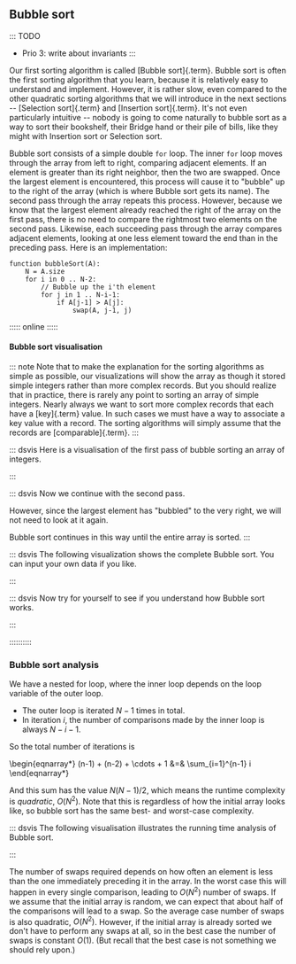 
## Bubble sort

::: TODO
- Prio 3: write about invariants
:::

Our first sorting algorithm is called [Bubble sort]{.term}.
Bubble sort is often the first sorting algorithm that you learn, because it is relatively easy to understand and implement.
However, it is rather slow, even compared to the other quadratic sorting algorithms that we will introduce in the next sections -- [Selection sort]{.term} and [Insertion sort]{.term}.
It's not even particularly intuitive -- nobody is going to come naturally to bubble sort as a way to sort their bookshelf, their Bridge hand or their pile of bills, like they might with Insertion sort or Selection sort.

Bubble sort consists of a simple double `for` loop.
The inner `for` loop moves through the array from left to right, comparing adjacent elements.
If an element is greater than its right neighbor, then the two are swapped.
Once the largest element is encountered, this process will
cause it to "bubble" up to the right of the array (which is where
Bubble sort gets its name). The second pass through the array repeats
this process. However, because we know that the largest
element already reached the right of the array on the first pass, there is
no need to compare the rightmost two elements on the second pass.
Likewise, each succeeding pass through the array compares adjacent
elements, looking at one less element toward the end than in the
preceding pass. Here is an implementation:

    function bubbleSort(A):
        N = A.size
        for i in 0 .. N-2:
            // Bubble up the i'th element
            for j in 1 .. N-i-1:
                if A[j-1] > A[j]:
                    swap(A, j-1, j)


::::: online :::::
#### Bubble sort visualisation

::: note
Note that to make the explanation for the sorting algorithms as
simple as possible, our visualizations will show the array as though it
stored simple integers rather than more complex records. But you should
realize that in practice, there is rarely any point to sorting an array
of simple integers. Nearly always we want to sort more complex records
that each have a [key]{.term} value. In such cases we must have a way
to associate a key value with a record. The sorting
algorithms will simply assume that the records are
[comparable]{.term}.
:::

::: dsvis
Here is a visualisation of the first pass of bubble sorting an array of integers.

<inlineav id="bubblesortS1CON" src="Sorting/bubblesortS1CON.js" name="Bubble Sort Slideshow 1" links="Sorting/BubbleSortAnalysisCON.css"/>
:::

::: dsvis
Now we continue with the second pass.

However, since the largest element has "bubbled" to the very right, we will not need to look at it again.

<inlineav id="bubblesortS2CON" src="Sorting/bubblesortS2CON.js" name="Bubble Sort Slideshow 2" links="Sorting/BubbleSortAnalysisCON.css"/>

Bubble sort continues in this way until the entire array is sorted.
:::

::: dsvis
The following visualization shows the complete Bubble sort. You can input your own data if you like.

<avembed id="bubblesortAV" src="Sorting/bubblesortAV.html" type="ss" name="Bubble Sort Visualization"/>
:::

::: dsvis
Now try for yourself to see if you understand how Bubble sort works.

<avembed id="BubsortPRO" src="Sorting/BubsortPRO.html" type="ka" name="Bubble Sort Proficiency Exercise"/>
:::

::::::::::

<!--
### Invariants
-->

### Bubble sort analysis

We have a nested for loop, where the inner loop depends on the loop variable of the outer loop.

- The outer loop is iterated $N-1$ times in total.
- In iteration $i$, the number of comparisons made by the inner loop is always $N-i-1$.

So the total number of iterations is

\begin{eqnarray*}
(n-1) + (n-2) + \cdots + 1 &=& \sum_{i=1}^{n-1} i
\end{eqnarray*}

And this sum has the value $N(N-1)/2$, which means the runtime complexity is *quadratic*, $O(N^2)$.
Note that this is regardless of how the initial array looks like, so bubble sort has the same best- and worst-case complexity.

::: dsvis
The following visualisation illustrates the running time analysis of Bubble sort.

<inlineav id="BubbleSortAnalysisCON" src="Sorting/BubbleSortAnalysisCON.js" name="Bubble Sort Analysis Slideshow" links="Sorting/BubbleSortAnalysisCON.css"/>
:::

The number of swaps required depends on how often an element is less than the one immediately preceding it in the array.
In the worst case this will happen in every single comparison, leading to $O(N^2)$ number of swaps.
If we assume that the initial array is random, we can expect that about half of the comparisons will lead to a swap.
So the average case number of swaps is also quadratic, $O(N^2)$.
However, if the initial array is already sorted we don't have to perform any swaps at all, so in the best case the number of swaps is constant $O(1)$.
(But recall that the best case is not something we should rely upon.)

